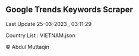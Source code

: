 

## Google Trends Keywords Scraper 
 
Last Update 25-03-2023 , 03:11:29

Country List :
VIETNAM.json



© Abdul Muttaqin 
